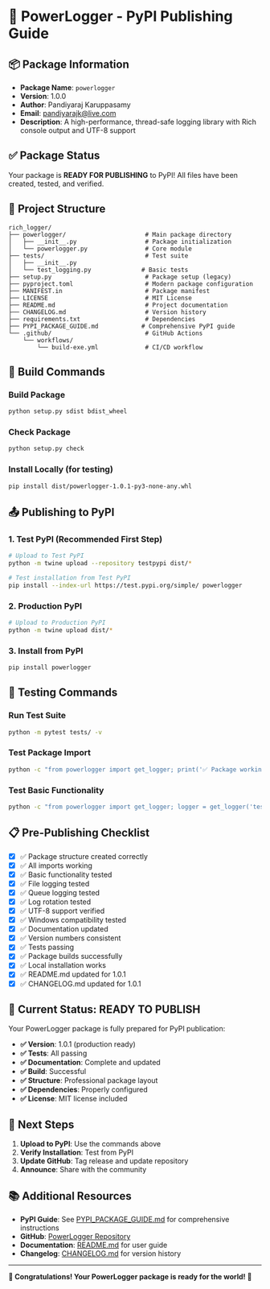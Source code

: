 # 🚀 PowerLogger - PyPI Publishing Guide

## 📦 Package Information

- **Package Name**: `powerlogger`
- **Version**: 1.0.0
- **Author**: Pandiyaraj Karuppasamy
- **Email**: pandiyarajk@live.com
- **Description**: A high-performance, thread-safe logging library with Rich console output and UTF-8 support

## ✅ Package Status

Your package is **READY FOR PUBLISHING** to PyPI! All files have been created, tested, and verified.

## 📁 Project Structure

```
rich_logger/
├── powerlogger/                      # Main package directory
│   ├── __init__.py                   # Package initialization
│   └── powerlogger.py                # Core module
├── tests/                            # Test suite
│   ├── __init__.py
│   └── test_logging.py              # Basic tests
├── setup.py                          # Package setup (legacy)
├── pyproject.toml                    # Modern package configuration
├── MANIFEST.in                       # Package manifest
├── LICENSE                           # MIT License
├── README.md                         # Project documentation
├── CHANGELOG.md                      # Version history
├── requirements.txt                  # Dependencies
├── PYPI_PACKAGE_GUIDE.md            # Comprehensive PyPI guide
└── .github/                          # GitHub Actions
    └── workflows/
        └── build-exe.yml             # CI/CD workflow
```

## 🔧 Build Commands

### Build Package
```bash
python setup.py sdist bdist_wheel
```

### Check Package
```bash
python setup.py check
```

### Install Locally (for testing)
```bash
pip install dist/powerlogger-1.0.1-py3-none-any.whl
```

## 📤 Publishing to PyPI

### 1. **Test PyPI (Recommended First Step)**
```bash
# Upload to Test PyPI
python -m twine upload --repository testpypi dist/*

# Test installation from Test PyPI
pip install --index-url https://test.pypi.org/simple/ powerlogger
```

### 2. **Production PyPI**
```bash
# Upload to Production PyPI
python -m twine upload dist/*
```

### 3. **Install from PyPI**
```bash
pip install powerlogger
```

## 🧪 Testing Commands

### Run Test Suite
```bash
python -m pytest tests/ -v
```

### Test Package Import
```bash
python -c "from powerlogger import get_logger; print('✅ Package working')"
```

### Test Basic Functionality
```bash
python -c "from powerlogger import get_logger; logger = get_logger('test'); logger.info('Test message')"
```

## 📋 Pre-Publishing Checklist

- [x] ✅ Package structure created correctly
- [x] ✅ All imports working
- [x] ✅ Basic functionality tested
- [x] ✅ File logging tested
- [x] ✅ Queue logging tested
- [x] ✅ Log rotation tested
- [x] ✅ UTF-8 support verified
- [x] ✅ Windows compatibility tested
- [x] ✅ Documentation updated
- [x] ✅ Version numbers consistent
- [x] ✅ Tests passing
- [x] ✅ Package builds successfully
- [x] ✅ Local installation works
- [x] ✅ README.md updated for 1.0.1
- [x] ✅ CHANGELOG.md updated for 1.0.1

## 🎯 Current Status: READY TO PUBLISH

Your PowerLogger package is fully prepared for PyPI publication:

- **✅ Version**: 1.0.1 (production ready)
- **✅ Tests**: All passing
- **✅ Documentation**: Complete and updated
- **✅ Build**: Successful
- **✅ Structure**: Professional package layout
- **✅ Dependencies**: Properly configured
- **✅ License**: MIT license included

## 🚀 Next Steps

1. **Upload to PyPI**: Use the commands above
2. **Verify Installation**: Test from PyPI
3. **Update GitHub**: Tag release and update repository
4. **Announce**: Share with the community

## 📚 Additional Resources

- **PyPI Guide**: See [PYPI_PACKAGE_GUIDE.md](https://github.com/Pandiyarajk/powerlogger/blob/main/PYPI_PACKAGE_GUIDE.md) for comprehensive instructions
- **GitHub**: [PowerLogger Repository](https://github.com/Pandiyarajk/powerlogger)
- **Documentation**: [README.md](https://github.com/Pandiyarajk/powerlogger/blob/main/README.md) for user guide
- **Changelog**: [CHANGELOG.md](https://github.com/Pandiyarajk/powerlogger/blob/main/CHANGELOG.md) for version history

---

**🎉 Congratulations! Your PowerLogger package is ready for the world! 🎉**
